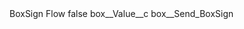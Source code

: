 <?xml version="1.0" encoding="UTF-8"?>
<CustomMetadata xmlns="http://soap.sforce.com/2006/04/metadata" xmlns:xsi="http://www.w3.org/2001/XMLSchema-instance" xmlns:xsd="http://www.w3.org/2001/XMLSchema">
    <label>BoxSign Flow</label>
    <protected>false</protected>
    <values>
        <field>box__Value__c</field>
        <value xsi:type="xsd:string">box__Send_BoxSign</value>
    </values>
</CustomMetadata>

